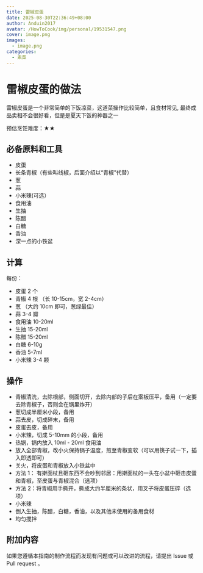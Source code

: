 ```yaml
---
title: 雷椒皮蛋
date: 2025-08-30T22:36:49+08:00
author: Anduin2017
avatar: /HowToCook/img/personal/19531547.png
cover: image.png
images:
  - image.png
categories:
  - 素菜
---
```


# 雷椒皮蛋的做法

雷椒皮蛋是一个非常简单的下饭凉菜，这道菜操作比较简单，且食材常见, 最终成品卖相不会很好看，但是是夏天下饭的神器之一

预估烹饪难度：★★

## 必备原料和工具

- 皮蛋
- 长条青椒（有些叫线椒，后面介绍以“青椒”代替）
- 葱
- 蒜
- 小米辣(可选）
- 食用油
- 生抽
- 陈醋
- 白糖
- 香油
- 深一点的小铁盆

## 计算

每份：

- 皮蛋 2 个
- 青椒 4 根 （长 10-15cm，宽 2-4cm）
- 葱 （大约 10cm 即可，葱绿最佳）
- 蒜 3-4 瓣
- 食用油 10-20ml
- 生抽 15-20ml
- 陈醋 15-20ml
- 白糖 6-10g
- 香油 5-7ml
- 小米辣 3-4 颗

## 操作

- 青椒清洗，去除根部，侧面切开，去除内部的子后在案板压平，备用（一定要去除青椒子，否则会在锅里炸开）
- 葱切成半厘米小段，备用
- 蒜去皮，切成碎末，备用
- 皮蛋去皮，备用
- 小米辣，切成 5-10mm 的小段，备用
- 热锅，锅内放入 10ml - 20ml 食用油
- 放入全部青椒，改小火保持锅子温度，煎至青椒变软（可以用筷子试一下，插入即透即可）
- 关火，将皮蛋和青椒放入小铁盆中
- 方法 1： 有擀面杖且砸东西不会吵到邻居：用擀面杖的一头在小盆中砸击皮蛋和青椒，至皮蛋与青椒混合（选项）
- 方法 2：将青椒用手撕开，撕成大约半厘米的条状，用叉子将皮蛋压碎（选项）
- 小米辣
- 倒入生抽，陈醋，白糖，香油，以及其他未使用的备用食材
- 均匀搅拌

## 附加内容

如果您遵循本指南的制作流程而发现有问题或可以改进的流程，请提出 Issue 或 Pull request 。
